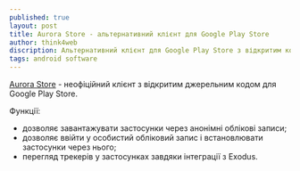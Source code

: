 ```yaml
---
published: true
layout: post
title: Aurora Store - альтернативний клієнт для Google Play Store
author: think4web
discription: Альтернативний клієнт для Google Play Store з відкритим кодом що дозволяє завантажувати застосунки анонімно або через свій обліковий запис та переглядати трекери у застосункаї.
tags: android software
---
```


[Aurora Store](https://f-droid.org/en/packages/com.aurora.store/) - неофіційний клієнт з відкритим джерельним кодом для Google Play Store.

Функції:
- дозволяє завантажувати застосунки через анонімні облікові записи;
- дозволяє ввійти у особистий обліковий запис і встановлювати застосунки через нього;
- перегляд трекерів у застосунках завдяки інтеграції з Exodus.

